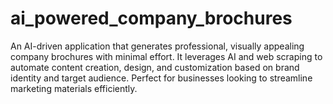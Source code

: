 # ai_powered_company_brochures
An AI-driven application that generates professional, visually appealing company brochures with minimal effort. It leverages AI and web scraping to automate content creation, design, and customization based on brand identity and target audience. Perfect for businesses looking to streamline marketing materials efficiently.
